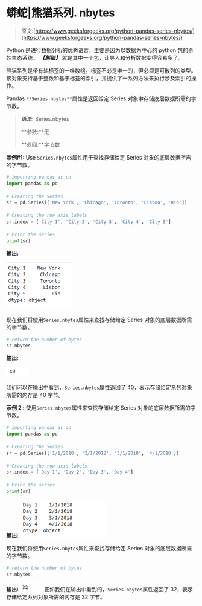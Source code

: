 # 蟒蛇|熊猫系列. nbytes

> 原文:[https://www.geeksforgeeks.org/python-pandas-series-nbytes/](https://www.geeksforgeeks.org/python-pandas-series-nbytes/)

Python 是进行数据分析的优秀语言，主要是因为以数据为中心的 python 包的奇妙生态系统。 ***【熊猫】*** 就是其中一个包，让导入和分析数据变得容易多了。

熊猫系列是带有轴标签的一维数组。标签不必是唯一的，但必须是可散列的类型。该对象支持基于整数和基于标签的索引，并提供了一系列方法来执行涉及索引的操作。

Pandas `**Series.nbytes**`属性是返回给定 Series 对象中存储底层数据所需的字节数。

> **语法:** Series.nbytes
> 
> **参数:**无
> 
> **返回:**字节数

**示例#1:** Use `Series.nbytes`属性用于查找存储给定 Series 对象的底层数据所需的字节数。

```py
# importing pandas as pd
import pandas as pd

# Creating the Series
sr = pd.Series(['New York', 'Chicago', 'Toronto', 'Lisbon', 'Rio'])

# Creating the row axis labels
sr.index = ['City 1', 'City 2', 'City 3', 'City 4', 'City 5'] 

# Print the series
print(sr)
```

**输出:**

![](img/f6a6d4c6b86dd815350de4f5d5bfa931.png)

现在我们将使用`Series.nbytes`属性来查找存储给定 Series 对象的底层数据所需的字节数。

```py
# return the number of bytes
sr.nbytes
```

**输出:**

![](img/ed11f6764ba26f7da447b5ff225e0f0c.png)

我们可以在输出中看到，`Series.nbytes`属性返回了 40，表示存储给定系列对象所需的内存是 40 字节。

**示例 2 :** 使用`Series.nbytes`属性来查找存储给定 Series 对象的底层数据所需的字节数。

```py
# importing pandas as pd
import pandas as pd

# Creating the Series
sr = pd.Series(['1/1/2018', '2/1/2018', '3/1/2018', '4/1/2018'])

# Creating the row axis labels
sr.index = ['Day 1', 'Day 2', 'Day 3', 'Day 4']

# Print the series
print(sr)
```

**输出:**
![](img/a519278b0c944bba68cf9df8e3566a3b.png)

现在我们将使用`Series.nbytes`属性来查找存储给定 Series 对象的底层数据所需的字节数。

```py
# return the number of bytes
sr.nbytes
```

**输出:**
![](img/66ce7bfff597799dfcfadf8dd5fee2e3.png)
正如我们在输出中看到的，`Series.nbytes`属性返回了 32，表示存储给定系列对象所需的内存是 32 字节。